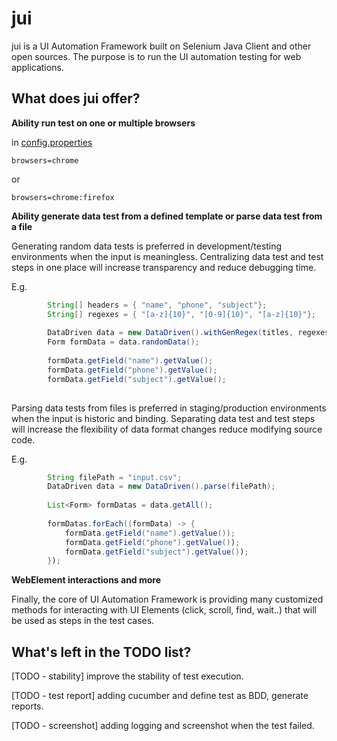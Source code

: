 jui
====
jui is a UI Automation Framework built on Selenium Java Client and other open sources. The purpose is to run the UI automation testing for web applications.

What does jui offer?
--

**Ability run test on one or multiple browsers**

in [config.properties](/jui/src/main/resources/config.properties)

```
browsers=chrome
```
or

```
browsers=chrome:firefox
```

**Ability generate data test from a defined template or parse data test from a file**

Generating random data tests is preferred in development/testing environments when the input is meaningless.
Centralizing data test and test steps in one place will increase transparency and reduce debugging time.

E.g.

```java
		String[] headers = { "name", "phone", "subject"};
		String[] regexes = { "[a-z]{10}", "[0-9]{10}", "[a-z]{10}"};
		
		DataDriven data = new DataDriven().withGenRegex(titles, regexes);
		Form formData = data.randomData();
		
		formData.getField("name").getValue();
		formData.getField("phone").getValue();
		formData.getField("subject").getValue();
		
```

Parsing data tests from files is preferred in staging/production environments when the input is historic and binding.
Separating data test and test steps will increase the flexibility of data format changes reduce modifying source code.

E.g.

```java
		String filePath = "input.csv";
		DataDriven data = new DataDriven().parse(filePath);
		
		List<Form> formDatas = data.getAll();
		
		formDatas.forEach((formData) -> {
			formData.getField("name").getValue());
			formData.getField("phone").getValue());
			formData.getField("subject").getValue());
		});
```

**WebElement interactions and more**

Finally, the core of UI Automation Framework is providing many customized methods for interacting with UI Elements (click, scroll, find, wait..) that will be used as steps in the test cases.

What's left in the TODO list?
--

[TODO - stability] improve the stability of test execution.

[TODO - test report] adding cucumber and define test as BDD, generate reports.

[TODO - screenshot] adding logging and screenshot when the test failed.
